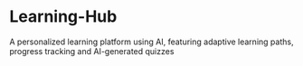 # Learning-Hub
A personalized learning platform using AI, featuring adaptive learning paths, progress tracking and AI-generated quizzes
